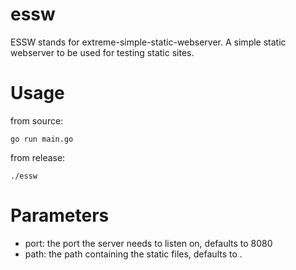 essw
====

ESSW stands for extreme-simple-static-webserver. A simple static webserver to be used for testing static sites. 


Usage
===

from source:
```
go run main.go
```

from release:
```
./essw
```

Parameters
====
* port: the port the server needs to listen on, defaults to 8080
* path: the path containing the static files, defaults to .



